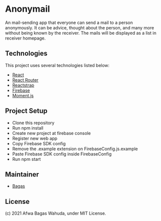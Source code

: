 # Anonymail
An mail-sending app that everyone can send a mail to a person anonymously. It can be advice, thought about the person, and many more without being known by the receiver. The mails will be displayed as a list in receiver homepage.

## Technologies

This project uses several technologies listed below:

- [React](https://reactjs.org/)
- [React Router](https://reactrouter.com/)
- [Reactstrap](https://reactstrap.github.io/)
- [Firebase](https://firebase.google.com/)
- [Moment.js](https://momentjs.com/)

## Project Setup

- Clone this repository
- Run npm install
- Create new project at firebase console
- Register new web app
- Copy Firebase SDK config
- Remove the .example extension on FirebaseConfig.js.example
- Paste Firebase SDK config inside FirebaseConfig
- Run npm start

## Maintainer

- [Bagas](https://github.com/wahudamon)

## License

(c) 2021 Afwa Bagas Wahuda, under MIT License.
